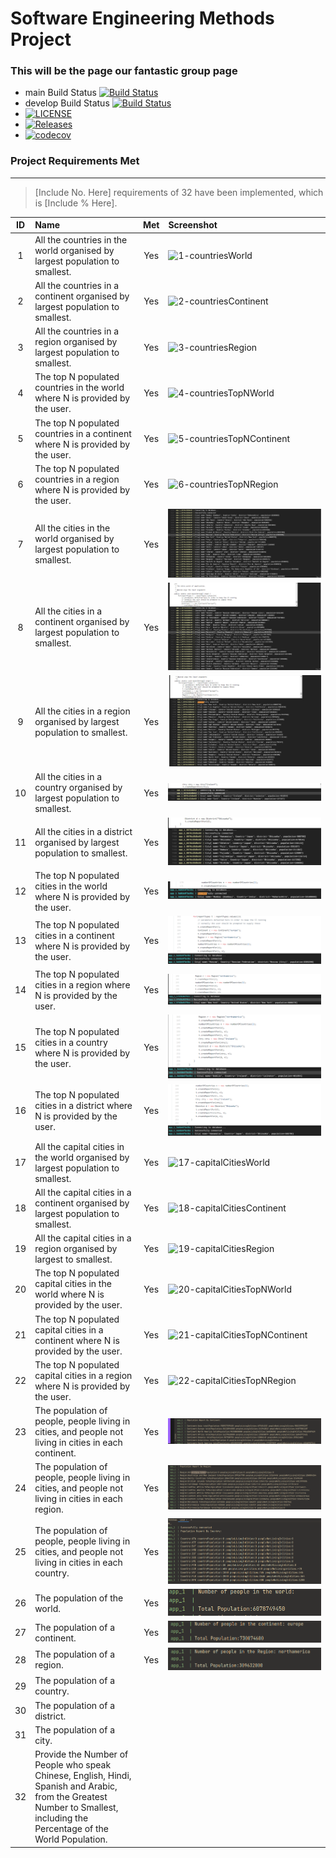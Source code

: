 # Software Engineering Methods Project
### This will be the page our fantastic group page
- main Build Status [![Build Status](https://travis-ci.org/sousajf1/sem.svg?branch=main)](https://travis-ci.org/sousajf1/sem)
- develop Build Status [![Build Status](https://travis-ci.org/sousajf1/sem.svg?branch=develop)](https://travis-ci.org/sousajf1/sem)
- [![LICENSE](https://img.shields.io/github/license/sousajf1/sem.svg?style=flat-square)](https://github.com/sousajf1/sem/blob/master/LICENSE)
- [![Releases](https://img.shields.io/github/release/sousajf1/sem/all.svg?style=flat-square)](https://github.com/sousajf1/sem/releases)
- [![codecov](https://codecov.io/gh/sousajf1/sem/branch/main/graph/badge.svg?token=JDZ7W32J4I)](https://codecov.io/gh/sousajf1/sem)
### Project Requirements Met

---

> [Include No. Here] requirements of 32 have been implemented, which is [Include % Here].

| ID | Name        | Met         | Screenshot      |
|:---:|:------------|:-------------:|:--------------|
| 1  | All the countries in the world organised by largest population to smallest. | Yes |  ![1-countriesWorld](images/1-countriesWorld.PNG)   |
| 2  | All the countries in a continent organised by largest population to smallest. | Yes |  ![2-countriesContinent](images/2-countriesContinent.PNG)   |
| 3  | All the countries in a region organised by largest population to smallest. | Yes |  ![3-countriesRegion](images/3-countriesRegion.PNG)   |
| 4  | The top N populated countries in the world where N is provided by the user. | Yes |  ![4-countriesTopNWorld](images/4-countriesTopNWorld.PNG)   |
| 5  | The top N populated countries in a continent where N is provided by the user. | Yes |  ![5-countriesTopNContinent](images/5-countriesTopNContinent.PNG)   |
| 6  | The top N populated countries in a region where N is provided by the user. | Yes |  ![6-countriesTopNRegion](images/6-countriesTopNRegion.PNG)   |
| 7  | All the cities in the world organised by largest population to smallest. | Yes |  ![7-citiesWorld](images/7-citiesWorld.PNG)   |
| 8  | All the cities in a continent organised by largest population to smallest. | Yes |  ![8-citiesContinent](images/8-citiesContinent.PNG)   |
| 9  | All the cities in a region organised by largest population to smallest. | Yes |  ![9-citiesRegion](images/9-citiesRegion.PNG)   |
| 10  | All the cities in a country organised by largest population to smallest. | Yes |  ![10-citiesCountry](images/10-citiesCountry.PNG)   |
| 11  | All the cities in a district organised by largest population to smallest. | Yes |  ![11-citiesDistrict](images/11-citiesDistrict.PNG)   |
| 12  | The top N populated cities in the world where N is provided by the user. | Yes |  ![12-citiesTopNWorld](images/12-citiesTopNWorld.PNG)   |
| 13  | The top N populated cities in a continent where N is provided by the user. | Yes |  ![13-citiesTopNContinent](images/13-citiesTopNContinent.PNG)   |
| 14  | The top N populated cities in a region where N is provided by the user. | Yes |  ![14-citiesTopNRegion](images/14-citiesTopNRegion.PNG)   |
| 15  | The top N populated cities in a country where N is provided by the user. | Yes |  ![15-citiesTopNCountry](images/15-citiesTopNCountry.PNG)   |
| 16  | The top N populated cities in a district where N is provided by the user. | Yes |  ![16-citiesTopNDistrict](images/16-citiesTopNDistrict.PNG)   |
| 17  | All the capital cities in the world organised by largest population to smallest. | Yes |  ![17-capitalCitiesWorld](images/17-capitalCitiesWorld.PNG)   |
| 18  | All the capital cities in a continent organised by largest population to smallest. | Yes |  ![18-capitalCitiesContinent](images/18-capitalCitiesContinent.PNG)   |
| 19  | All the capital cities in a region organised by largest to smallest. | Yes |  ![19-capitalCitiesRegion](images/19-capitalCitiesRegion.PNG)   |
| 20  | The top N populated capital cities in the world where N is provided by the user. | Yes |  ![20-capitalCitiesTopNWorld](images/20-capitalCitiesTopNWorld.PNG)   |
| 21  | The top N populated capital cities in a continent where N is provided by the user. | Yes |  ![21-capitalCitiesTopNContinent](images/21-capitalCitiesTopNContinent.PNG)   |
| 22  | The top N populated capital cities in a region where N is provided by the user. | Yes |  ![22-capitalCitiesTopNRegion](images/22-capitalCitiesTopNRegion.PNG)   |
| 23  | The population of people, people living in cities, and people not living in cities in each continent. | Yes |   ![23-imgReal](images/23-imgReal.png)  |
| 24  | The population of people, people living in cities, and people not living in cities in each region. | Yes | ![24-img](images/24-img.png)  |
| 25  | The population of people, people living in cities, and people not living in cities in each country. | Yes |![25-img](images/25-Img.png)  |
| 26  | The population of the world. | Yes |   ![26-imgReal](images/26-img.png)  |
| 27  | The population of a continent. | Yes |   ![27-imgReal](images/27-img.png)  |
| 28  | The population of a region. | Yes |   ![28-imgReal](images/28-img.png)  |
| 29  | The population of a country. |   |
| 30  | The population of a district. |   |
| 31  | The population of a city. |   |
| 32  | Provide the Number of People who speak Chinese, English, Hindi, Spanish and Arabic, from the Greatest Number to Smallest, including the Percentage of the World Population. |   |

